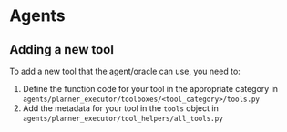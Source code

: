# Agents

## Adding a new tool

To add a new tool that the agent/oracle can use, you need to:

1. Define the function code for your tool in the appropriate category in `agents/planner_executor/toolboxes/<tool_category>/tools.py`
2. Add the metadata for your tool in the `tools` object in `agents/planner_executor/tool_helpers/all_tools.py`

